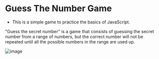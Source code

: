 # Guess The Number Game

- This is a simple game to practice the basics of JavaScript.

"Guess the secret number" is a game that consists of guessing the secret number from a range of numbers, but the correct number will not be repeated until all the possible numbers in the range are used up.


![image](https://github.com/jefersonfuentes/guess-the-number-game/assets/121473165/790ca6f2-9078-403e-846b-b802595f8962)
